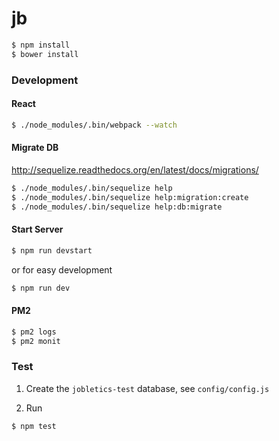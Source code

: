 # jb

```bash
$ npm install
$ bower install
```

### Development

#### React

```bash
$ ./node_modules/.bin/webpack --watch
```

#### Migrate DB

http://sequelize.readthedocs.org/en/latest/docs/migrations/

```bash
$ ./node_modules/.bin/sequelize help
$ ./node_modules/.bin/sequelize help:migration:create
$ ./node_modules/.bin/sequelize help:db:migrate
```

#### Start Server

```bash
$ npm run devstart
```

or for easy development

```bash
$ npm run dev
```

#### PM2

```bash
$ pm2 logs
$ pm2 monit
```

### Test

1. Create the `jobletics-test` database, see `config/config.js`

2. Run

```bash
$ npm test
```
